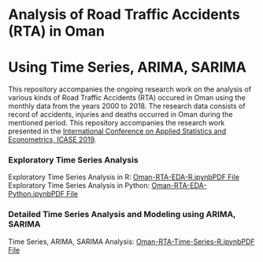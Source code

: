 # Analysis of Road Traffic Accidents (RTA) in Oman
# Using Time Series, ARIMA, SARIMA
This repository accompanies the ongoing research work on the analysis of various kinds of Road Traffic Accidents (RTA) occured in Oman using the monthly data from the years 2000 to 2018. The research data consists of record of accidents, injuries and deaths occurred in Oman during the mentioned period. This repository accompanies the research work presented in the [International Conference on Applied Statistics and Econometrics, ICASE 2019](http://conf.epoka.edu.al/).

### Exploratory Time Series Analysis 
Exploratory Time Series Analysis in R: [Oman-RTA-EDA-R.ipynb](Oman-RTA-EDA-R.ipynb)[PDF File](Oman-RTA-EDA-R.pdf)
Exploratory Time Series Analysis in Python: [Oman-RTA-EDA-Python.ipynb](Oman-RTA-EDA-Python.ipynb)[PDF File](Oman-RTA-EDA-Python.pdf)


### Detailed Time Series Analysis and Modeling using ARIMA, SARIMA
Time Series, ARIMA, SARIMA Analysis: [Oman-RTA-Time-Series-R.ipynb](Oman-RTA-Time-Series-R.ipynb)[PDF File](Oman-RTA-Time-Series-R.pdf)

